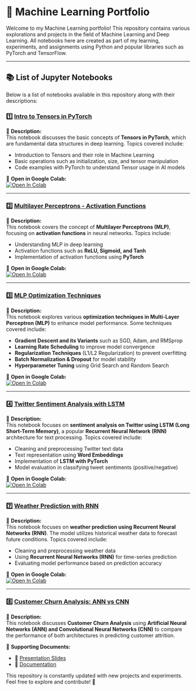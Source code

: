 # 🧠 Machine Learning Portfolio  

Welcome to my Machine Learning portfolio! This repository contains various explorations and projects in the field of Machine Learning and Deep Learning. All notebooks here are created as part of my learning, experiments, and assignments using Python and popular libraries such as PyTorch and TensorFlow.  

---

## 📚 List of Jupyter Notebooks  
Below is a list of notebooks available in this repository along with their descriptions:  

### **1️⃣ [Intro to Tensors in PyTorch](https://github.com/nailimmnh/PORTOFOLIO/blob/c031825b9840461b57338ea47cc942f4844ab87b/MachineLearningPortofolio/Intro%20To%20Tensors%20Pytorch.ipynb)**  
📌 **Description:**  
This notebook discusses the basic concepts of **Tensors in PyTorch**, which are fundamental data structures in deep learning. Topics covered include:  
- Introduction to Tensors and their role in Machine Learning  
- Basic operations such as initialization, size, and tensor manipulation  
- Code examples with PyTorch to understand Tensor usage in AI models  

🔗 **Open in Google Colab:**  
[![Open In Colab](https://colab.research.google.com/assets/colab-badge.svg)](https://colab.research.google.com/github/nailimmnh/PORTOFOLIO/blob/c031825b9840461b57338ea47cc942f4844ab87b/MachineLearningPortofolio/Intro%20To%20Tensors%20Pytorch.ipynb)  

---  
### **2️⃣ [Multilayer Perceptrons - Activation Functions](https://github.com/nailimmnh/PORTOFOLIO/blob/c031825b9840461b57338ea47cc942f4844ab87b/MachineLearningPortofolio/MLP_Activation_Functions.ipynb)**  
📌 **Description:**  
This notebook covers the concept of **Multilayer Perceptrons (MLP)**, focusing on **activation functions** in neural networks. Topics include:  
- Understanding MLP in deep learning  
- Activation functions such as **ReLU, Sigmoid, and Tanh**  
- Implementation of activation functions using **PyTorch**  

🔗 **Open in Google Colab:**  
[![Open In Colab](https://colab.research.google.com/assets/colab-badge.svg)](https://colab.research.google.com/github/nailimmnh/PORTOFOLIO/blob/c031825b9840461b57338ea47cc942f4844ab87b/MachineLearningPortofolio/MLP_Activation_Functions.ipynb)  

---  
### **3️⃣ [MLP Optimization Techniques](https://github.com/nailimmnh/PORTOFOLIO/blob/c031825b9840461b57338ea47cc942f4844ab87b/MachineLearningPortofolio/MLP%20Optimization%20Techniques.ipynb)**  
📌 **Description:**  
This notebook explores various **optimization techniques in Multi-Layer Perceptron (MLP)** to enhance model performance. Some techniques covered include:  
- **Gradient Descent and its Variants** such as SGD, Adam, and RMSprop  
- **Learning Rate Scheduling** to improve model convergence  
- **Regularization Techniques** (L1/L2 Regularization) to prevent overfitting  
- **Batch Normalization & Dropout** for model stability  
- **Hyperparameter Tuning** using Grid Search and Random Search  

🔗 **Open in Google Colab:**  
[![Open In Colab](https://colab.research.google.com/assets/colab-badge.svg)](https://colab.research.google.com/github/nailimmnh/PORTOFOLIO/blob/c031825b9840461b57338ea47cc942f4844ab87b/MachineLearningPortofolio/MLP%20Optimization%20Techniques.ipynb)  

---  
### **4️⃣ [Twitter Sentiment Analysis with LSTM](https://github.com/nailimmnh/PORTOFOLIO/blob/c031825b9840461b57338ea47cc942f4844ab87b/MachineLearningPortofolio/Twitter%20Sentiment%20Analysis%20LSTM.ipynb)**  
📌 **Description:**  
This notebook focuses on **sentiment analysis on Twitter using LSTM (Long Short-Term Memory)**, a popular **Recurrent Neural Network (RNN)** architecture for text processing. Topics covered include:  
- Cleaning and preprocessing Twitter text data  
- Text representation using **Word Embeddings**  
- Implementation of **LSTM with PyTorch**  
- Model evaluation in classifying tweet sentiments (positive/negative)  

🔗 **Open in Google Colab:**  
[![Open In Colab](https://colab.research.google.com/assets/colab-badge.svg)](https://colab.research.google.com/github/nailimmnh/PORTOFOLIO/blob/c031825b9840461b57338ea47cc942f4844ab87b/MachineLearningPortofolio/Twitter%20Sentiment%20Analysis%20LSTM.ipynb)  

---  
### **7️⃣ [Weather Prediction with RNN](https://github.com/nailimmnh/PORTOFOLIO/blob/b9eb7af1b7968f4d7e3d96a96632a1f802cb0b36/MachineLearningPortofolio/Weather%20Prediciton%20RNN.ipynb)**  
📌 **Description:**  
This notebook focuses on **weather prediction using Recurrent Neural Networks (RNN)**. The model utilizes historical weather data to forecast future conditions. Topics covered include:  
- Cleaning and preprocessing weather data  
- Using **Recurrent Neural Networks (RNN)** for time-series prediction  
- Evaluating model performance based on prediction accuracy  

🔗 **Open in Google Colab:**  
[![Open In Colab](https://colab.research.google.com/assets/colab-badge.svg)](https://colab.research.google.com/github/nailimmnh/PORTOFOLIO/blob/b9eb7af1b7968f4d7e3d96a96632a1f802cb0b36/MachineLearningPortofolio/Weather%20Prediciton%20RNN.ipynb)  

---  
### **8️⃣ [Customer Churn Analysis: ANN vs CNN](https://github.com/nailimmnh/PORTOFOLIO/blob/7a8534d5f38f0ae7ef8f30ba7202020dba05eb33/MachineLearningPortofolio/Customer%20Churn%20Analysis/Customer%20Churn%20ANN%20vs%20CNN.ipynb)**  
📌 **Description:**  
This notebook discusses **Customer Churn Analysis** using **Artificial Neural Networks (ANN) and Convolutional Neural Networks (CNN)** to compare the performance of both architectures in predicting customer attrition.  

📂 **Supporting Documents:**  
- 📄 [Presentation Slides](https://docs.google.com/presentation/d/1OM2APlbWlWhrLi7iqOH5_RzAqpEsl_9T8yxuZLLJ0KY/edit?usp=sharing)  
- 📑 [Documentation](https://docs.google.com/document/d/1-upG3K9zb1HqTHuR15YHCRCcrLqEX8tA8JaEVyt1MpI/edit?usp=sharing)  

This repository is constantly updated with new projects and experiments. Feel free to explore and contribute! 🚀
